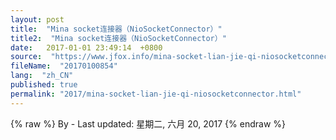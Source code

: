 ```yaml
---
layout: post
title:  "Mina socket连接器（NioSocketConnector）"
title2:  "Mina socket连接器（NioSocketConnector）"
date:   2017-01-01 23:49:14  +0800
source:  "https://www.jfox.info/mina-socket-lian-jie-qi-niosocketconnector.html"
fileName:  "20170100854"
lang:  "zh_CN"
published: true
permalink: "2017/mina-socket-lian-jie-qi-niosocketconnector.html"
---
```

{% raw %}
By  - Last updated: 星期二, 六月 20, 2017
{% endraw %}
